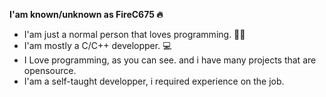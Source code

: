 **I'am known/unknown as FireC675 🔥**
- I'am just a normal person that loves programming. 👨‍💻
- I'am mostly a C/C++ developper. 💻
- I Love programming, as you can see. and i have many projects that are opensource.
- I'am a self-taught developper, i required experience on the job. 
